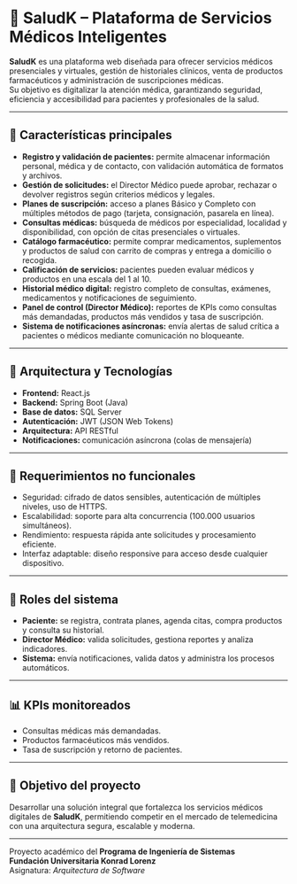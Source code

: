 # 🏥 SaludK – Plataforma de Servicios Médicos Inteligentes

**SaludK** es una plataforma web diseñada para ofrecer servicios médicos presenciales y virtuales, gestión de historiales clínicos, venta de productos farmacéuticos y administración de suscripciones médicas.  
Su objetivo es digitalizar la atención médica, garantizando seguridad, eficiencia y accesibilidad para pacientes y profesionales de la salud.

---

## 🚀 **Características principales**

- **Registro y validación de pacientes:** permite almacenar información personal, médica y de contacto, con validación automática de formatos y archivos.
- **Gestión de solicitudes:** el Director Médico puede aprobar, rechazar o devolver registros según criterios médicos y legales.
- **Planes de suscripción:** acceso a planes Básico y Completo con múltiples métodos de pago (tarjeta, consignación, pasarela en línea).
- **Consultas médicas:** búsqueda de médicos por especialidad, localidad y disponibilidad, con opción de citas presenciales o virtuales.
- **Catálogo farmacéutico:** permite comprar medicamentos, suplementos y productos de salud con carrito de compras y entrega a domicilio o recogida.
- **Calificación de servicios:** pacientes pueden evaluar médicos y productos en una escala del 1 al 10.
- **Historial médico digital:** registro completo de consultas, exámenes, medicamentos y notificaciones de seguimiento.
- **Panel de control (Director Médico):** reportes de KPIs como consultas más demandadas, productos más vendidos y tasa de suscripción.
- **Sistema de notificaciones asíncronas:** envía alertas de salud crítica a pacientes o médicos mediante comunicación no bloqueante.

---

## 🧱 **Arquitectura y Tecnologías**

- **Frontend:** React.js  
- **Backend:** Spring Boot (Java)  
- **Base de datos:** SQL Server  
- **Autenticación:** JWT (JSON Web Tokens)  
- **Arquitectura:** API RESTful  
- **Notificaciones:** comunicación asíncrona (colas de mensajería)  

---

## 🔐 **Requerimientos no funcionales**

- Seguridad: cifrado de datos sensibles, autenticación de múltiples niveles, uso de HTTPS.  
- Escalabilidad: soporte para alta concurrencia (100.000 usuarios simultáneos).  
- Rendimiento: respuesta rápida ante solicitudes y procesamiento eficiente.  
- Interfaz adaptable: diseño responsive para acceso desde cualquier dispositivo.  

---

## 👥 **Roles del sistema**

- **Paciente:** se registra, contrata planes, agenda citas, compra productos y consulta su historial.  
- **Director Médico:** valida solicitudes, gestiona reportes y analiza indicadores.  
- **Sistema:** envía notificaciones, valida datos y administra los procesos automáticos.

---

## 📊 **KPIs monitoreados**

- Consultas médicas más demandadas.  
- Productos farmacéuticos más vendidos.  
- Tasa de suscripción y retorno de pacientes.  

---

## 🧩 **Objetivo del proyecto**

Desarrollar una solución integral que fortalezca los servicios médicos digitales de **SaludK**, permitiendo competir en el mercado de telemedicina con una arquitectura segura, escalable y moderna.

---

Proyecto académico del **Programa de Ingeniería de Sistemas**  
**Fundación Universitaria Konrad Lorenz**  
Asignatura: *Arquitectura de Software*

